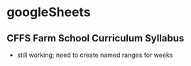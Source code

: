 # googleSheets

CFFS Farm School Curriculum Syllabus
----------
- still working; need to create named ranges for weeks
